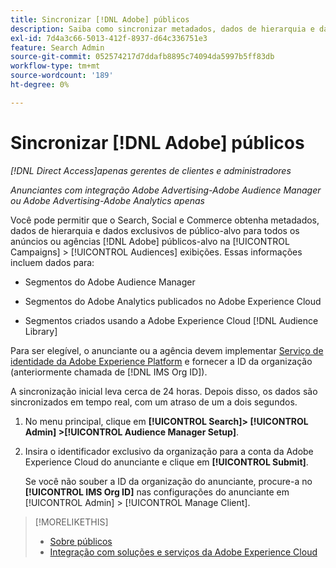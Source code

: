 ```yaml
---
title: Sincronizar [!DNL Adobe] públicos
description: Saiba como sincronizar metadados, dados de hierarquia e dados exclusivos de público-alvo para o seu [!DNL Adobe] públicos-alvo.
exl-id: 7d4a3c66-5013-412f-8937-d64c336751e3
feature: Search Admin
source-git-commit: 052574217d7ddafb8895c74094da5997b5ff83db
workflow-type: tm+mt
source-wordcount: '189'
ht-degree: 0%

---
```


# Sincronizar [!DNL Adobe] públicos

*[!DNL Direct Access]apenas gerentes de clientes e administradores*

*Anunciantes com integração Adobe Advertising-Adobe Audience Manager ou Adobe Advertising-Adobe Analytics apenas*

Você pode permitir que o Search, Social e Commerce obtenha metadados, dados de hierarquia e dados exclusivos de público-alvo para todos os anúncios ou agências [!DNL Adobe] públicos-alvo na [!UICONTROL Campaigns] > [!UICONTROL Audiences] exibições. Essas informações incluem dados para:

* Segmentos do Adobe Audience Manager

* Segmentos do Adobe Analytics publicados no Adobe Experience Cloud

* Segmentos criados usando a Adobe Experience Cloud [!DNL Audience Library]

Para ser elegível, o anunciante ou a agência devem implementar [Serviço de identidade da Adobe Experience Platform](https://experienceleague.adobe.com/docs/id-service/using/home.html) e fornecer a ID da organização (anteriormente chamada de [!DNL IMS Org ID]).

A sincronização inicial leva cerca de 24 horas. Depois disso, os dados são sincronizados em tempo real, com um atraso de um a dois segundos.

1. No menu principal, clique em **[!UICONTROL Search]> [!UICONTROL Admin] >[!UICONTROL Audience Manager Setup]**.

1. Insira o identificador exclusivo da organização para a conta da Adobe Experience Cloud do anunciante e clique em **[!UICONTROL Submit]**.

   Se você não souber a ID da organização do anunciante, procure-a no **[!UICONTROL IMS Org ID]** nas configurações do anunciante em [!UICONTROL Admin] > [!UICONTROL Manage Client].

>[!MORELIKETHIS]
>
>* [Sobre públicos](/help/search-social-commerce/campaign-management/campaigns/audience-about.md)
>* [Integração com soluções e serviços da Adobe Experience Cloud](/help/search-social-commerce/introduction/integrations.md)
